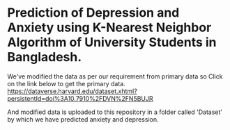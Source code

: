 # Prediction of Depression and Anxiety using K-Nearest Neighbor Algorithm of University Students in Bangladesh.

We've modified the data as per our requirement from primary data so Click on the link below to get the primary data.
https://dataverse.harvard.edu/dataset.xhtml?persistentId=doi%3A10.7910%2FDVN%2FN5BUJR


And modified data is uploaded to this repository in a folder called 'Dataset' by which we have predicted anxiety and depression.
